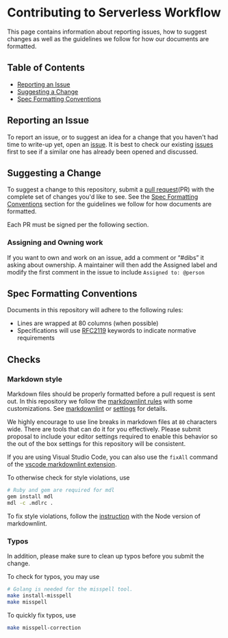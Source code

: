 # Contributing to Serverless Workflow

This page contains information about reporting issues, how to suggest changes as
well as the guidelines we follow for how our documents are formatted.

## Table of Contents

- [Reporting an Issue](#reporting-an-issue)
- [Suggesting a Change](#suggesting-a-change)
- [Spec Formatting Conventions](#spec-formatting-conventions)

## Reporting an Issue

To report an issue, or to suggest an idea for a change that you haven't had time
to write-up yet, open an [issue](https://github.com/cncf/wg-serverless-workflow/issues). It
is best to check our existing
[issues](https://github.com/cncf/wg-serverless-workflow/issues) first to see if a similar
one has already been opened and discussed.

## Suggesting a Change

To suggest a change to this repository, submit a
[pull request](https://github.com/cncf/wg-serverless-workflow/pulls)(PR) with the complete
set of changes you'd like to see. See the
[Spec Formatting Conventions](#spec-formatting-conventions) section for the
guidelines we follow for how documents are formatted.

Each PR must be signed per the following section.

### Assigning and Owning work

If you want to own and work on an issue, add a comment or “#dibs” it asking
about ownership. A maintainer will then add the Assigned label and modify the
first comment in the issue to include `Assigned to: @person`

## Spec Formatting Conventions

Documents in this repository will adhere to the following rules:

- Lines are wrapped at 80 columns (when possible)
- Specifications will use [RFC2119](https://tools.ietf.org/html/rfc2119)
  keywords to indicate normative requirements

## Checks

### Markdown style

Markdown files should be properly formatted before a pull request is sent out.
In this repository we follow the
[markdownlint rules](https://github.com/DavidAnson/markdownlint#rules--aliases)
with some customizations. See [markdownlint](.markdownlint.yaml) or
[settings](.vscode/settings.json) for details.

We highly encourage to use line breaks in markdown files at `80` characters
wide. There are tools that can do it for you effectively. Please submit proposal
to include your editor settings required to enable this behavior so the out of
the box settings for this repository will be consistent.

If you are using Visual Studio Code,
you can also use the `fixAll` command of the
[vscode markdownlint extension](https://github.com/DavidAnson/vscode-markdownlint).

To otherwise check for style violations, use

```bash
# Ruby and gem are required for mdl
gem install mdl
mdl -c .mdlrc .
```

To fix style violations, follow the
[instruction](https://github.com/DavidAnson/markdownlint#optionsresultversion)
with the Node version of markdownlint.

### Typos

In addition, please make sure to clean up typos before you submit the change.

To check for typos, you may use

```bash
# Golang is needed for the misspell tool.
make install-misspell
make misspell
```

To quickly fix typos, use

```bash
make misspell-correction
```
